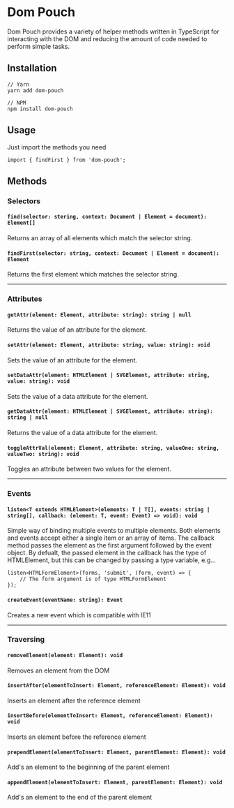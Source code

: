 # Dom Pouch

Dom Pouch provides a variety of helper methods written in TypeScript for interacting with the DOM and reducing the amount of code needed to perform simple tasks.

## Installation
```
// Yarn
yarn add dom-pouch

// NPM
npm install dom-pouch
```

## Usage
Just import the methods you need
```
import { findFirst } from 'dom-pouch';
```

## Methods

### Selectors

#### `find(selector: stering, context: Document | Element = document): Element[]`
Returns an array of all elements which match the selector string.

#### `findFirst(selector: string, context: Document | Element = document): Element`
Returns the first element which matches the selector string.

---

### Attributes

#### `getAttr(element: Element, attribute: string): string | null`
Returns the value of an attribute for the element.

#### `setAttr(element: Element, attribute: string, value: string): void`
Sets the value of an attribute for the element.

#### `setDataAttr(element: HTMLElement | SVGElement, attribute: string, value: string): void`
Sets the value of a data attribute for the element.

#### `getDataAttr(element: HTMLElement | SVGElement, attribute: string): string | null`
Returns the value of a data attribute for the element.

#### `toggleAttrVal(element: Element, attribute: string, valueOne: string, valueTwo: string): void`
Toggles an attribute between two values for the element.

---

### Events

#### `listen<T extends HTMLElement>(elements: T | T[], events: string | string[], callback: (element: T, event: Event) => void): void`
Simple way of binding multiple events to multiple elements. Both elements and events accept either a single item or an array of items. The callback method passes the element as the first argument followed by the event object. By defualt, the passed element in the callback has the type of HTMLElement, but this can be changed by passing a type variable, e.g...

```
listen<HTMLFormElement>(forms, 'submit', (form, event) => {
    // The form argument is of type HTMLFormElement
});
```

#### `createEvent(eventName: string): Event`
Creates a new event which is compatible with IE11


---

### Traversing

#### `removeElement(element: Element): void`
Removes an element from the DOM

#### `insertAfter(elementToInsert: Element, referenceElement: Element): void`
Inserts an element after the reference element

#### `insertBefore(elementToInsert: Element, referenceElement: Element): void`
Inserts an element before the reference element

#### `prependElement(elementToInsert: Element, parentElement: Element): void`
Add's an element to the beginning of the parent element

#### `appendElement(elementToInsert: Element, parentElement: Element): void`
Add's an element to the end of the parent element
